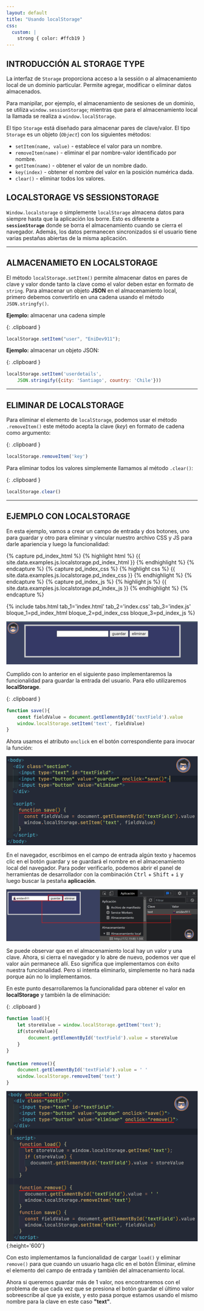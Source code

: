 ```yaml
---
layout: default
title: "Usando localStorage"
css:
  custom: |
    strong { color: #ffcb19 }
---
```



## INTRODUCCIÓN AL STORAGE TYPE

La interfaz de `Storage` proporciona acceso a la sessión o al almacenamiento local de un dominio particular. Permite agregar, modificar o eliminar datos almacenados.

Para manipilar, por ejemplo, el almacenamiento de sesiones de un dominio, se utiliza `window.sessionStorage`; mientras que para el almacenamiento local la llamada se realiza a `window.localStorage`.

El tipo `Storage` está diseñado para almacenar pares de clave/valor. El tipo `Storage` es un objeto (_`Object`_) con los siguientes métodos:  

- `setItem(name, value)` - establece el valor para un nombre.
- `removeItem(name)` - eliminar el par nombre-valor identificado por nombre.
- `getItem(name)` - obtener el valor de un nombre dado.
- `key(index)` - obtener el nombre del valor en la posición numérica dada.
- `clear()` - eliminar todos los valores.


## LOCALSTORAGE VS SESSIONSTORAGE

`Window.localstorage` o simplemente `localStorage` almacena datos para siempre hasta que la aplicación los borre. Esto es diferente a **`sessionStorage`** donde se borra el almacenamiento cuando se cierra el navegador. Además, los datos permanecen sincronizados si el usuario tiene varias pestañas abiertas de la misma aplicación.

---

## ALMACENAMIETO EN LOCALSTORAGE

El método `localStorage.setItem()` permite almacenar datos en pares de clave y valor donde tanto la clave como el valor deben estar en formato de `string`. Para almacenar un objeto **JSON** en el almacenamiento local, primero debemos convertirlo en una cadena usando el método `JSON.stringfy()`.


**Ejemplo:** almacenar una cadena simple

{: .clipboard }
```js
localStorage.setItem("user", "EniDev911");
```

**Ejemplo:** almacenar un objeto JSON:

{: .clipboard }
```js
localStorage.setItem('userdetails',
	JSON.stringify({city: 'Santiago', country: 'Chile'}))
```

---

## ELIMINAR DE LOCALSTORAGE

Para eliminar el elemento de `localStorage`, podemos usar el método `.removeItem()` este método acepta la clave (*key*) en formato de cadena como argumento:


{: .clipboard }
```js
localStorage.removeItem('key')
```

Para eliminar todos los valores simplemente llamamos al método `.clear()`:

{: .clipboard }
```js
localStorage.clear()
```

---

## EJEMPLO CON LOCALSTORAGE

En esta ejemplo, vamos a crear un campo de entrada y dos botones, uno para guardar y otro para eliminar y vincular nuestro archivo CSS y JS para darle apariencia y luego la funcionalidad:


{% capture pd_index_html %}
{% highlight html %}
{{ site.data.examples.js.localstorage.pd_index_html }} 
{% endhighlight %}
{% endcapture %}
{% capture pd_index_css %}
{% highlight css %}
{{ site.data.examples.js.localstorage.pd_index_css }} 
{% endhighlight %}
{% endcapture %}
{% capture pd_index_js %}
{% highlight js %}
{{ site.data.examples.js.localstorage.pd_index_js }} 
{% endhighlight %}
{% endcapture %}

{% include tabs.html
	tab_1='index.html'
	tab_2='index.css'
	tab_3='index.js'
	bloque_1=pd_index_html
	bloque_2=pd_index_css
	bloque_3=pd_index_js
%}

![img - pd](assets/localStorage-p1.png)

Cumplido con lo anterior en el siguiente paso implementaremos la funcionalidad para guardar la entrada del usuario. Para ello utilizaremos **localStorage**.

{: .clipboard }
```js
function save(){
	const fieldValue = document.getElementById('textField').value
	window.localStorage.setItem('text', fieldValue)
}
```

Ahora usamos el atributo `onclick` en el botón correspondiente para invocar la función:

![img - pd](assets/localStorage-p2.png)

En el navegador, escribimos en el campo de entrada algún texto y hacemos clic en el botón guardar y se guardará el nombre en el almacenamiento local del navegador. Para poder verificarlo, podemos abrir el panel de herramientas de desarrollador con la combinación <kbd>Ctrl</kbd> + <kbd>Shift</kbd> + <kbd>i</kbd> y luego buscar la pestaña **aplicación**.

![img - dp3](assets/localStorage-p3.png)

Se puede observar que en el almacenamiento local hay un valor y una clave. Ahora, si cierra el navegador y lo abre de nuevo, podemos ver que el valor aún permanece allí. Eso significa que implementamos con éxito nuestra funcionalidad. Pero si intenta eliminarlo, simplemente no hará nada porque aún no lo implementamos.

En este punto desarrollaremos la funcionalidad para obtener el valor en **localStorage** y también la de eliminación:   

{: .clipboard }
```js
function load(){
	let storeValue = window.localStorage.getItem('text');
	if(storeValue){
		document.getElementById('textField').value = storeValue
	}
}

function remove(){
	document.getElementById('textField').value = ' '
	window.localStorage.removeItem('text')
}
```

![img - pd3](assets/localStorage-p4.png){:height='600'}

Con esto implementamos la funcionalidad de cargar `load()` y eliminar `remove()` para que cuando un usuario haga clic en el botón Eliminar, elimine el elemento del campo de entrada y también del almacenamiento local.

Ahora si queremos guardar más de 1 valor, nos encontraremos con el problema de que cada vez que se presiona el botón guardar el último valor sobreescribe al que ya existe, y esto pasa porque estamos usando el mismo nombre para la clave en este caso **"text"**.